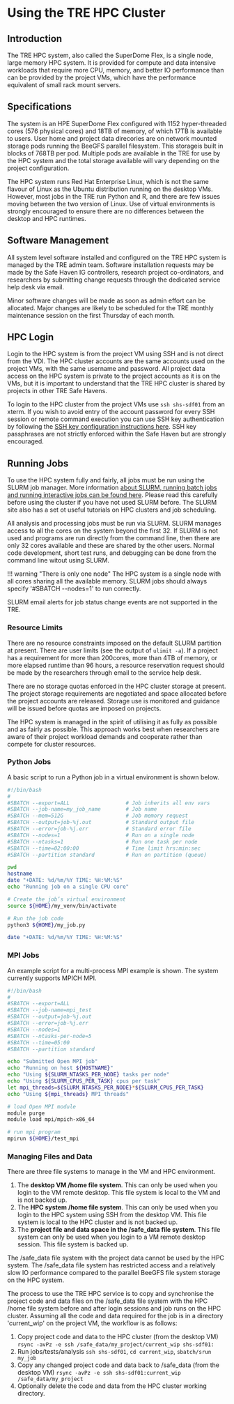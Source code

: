 # Using the TRE HPC Cluster

## Introduction

The TRE HPC system, also called the SuperDome Flex, is a single node, large memory HPC system. It is provided for compute and data intensive workloads that require more CPU, memory, and better IO performance than can be provided by the project VMs, which have the performance equivalent of small rack mount servers.

## Specifications

The system is an HPE SuperDome Flex configured with 1152 hyper-threaded cores (576 physical cores) and 18TB of memory, of which 17TB is available to users. User home and project data direcories are on network mounted storage pods running the BeeGFS parallel filesystem. This storageis built in blocks of 768TB per pod. Multiple pods are available in the TRE for use by the HPC system and the total storage available will vary depending on the project configuration.

The HPC system runs Red Hat Enterprise Linux, which is not the same flavour of Linux as the Ubuntu distribution running on the desktop VMs. However, most jobs in the TRE run Python and R, and there are few issues moving between the two version of Linux. Use of virtual environments is strongly encouraged to ensure there are no differences between the desktop and HPC runtimes.  

## Software Management

All system level software installed and configured on the TRE HPC system is managed by the TRE admin team. Software installation requests may be made by the Safe Haven IG controllers, research project co-ordinators, and researchers by submitting change requests through the dedicated service help desk via email.

Minor software changes will be made as soon as admin effort can be allocated. Major changes are likely to be scheduled for the TRE monthly maintenance session on the first Thursday of each month.

## HPC Login

Login to the HPC system is from the project VM using SSH and is not direct from the VDI. The HPC cluster accounts are the same accounts used on the project VMs, with the same username and password. All project data access on the HPC system is private to the project accounts as it is on the VMs, but it is important to understand that the TRE HPC cluster is shared by projects in other TRE Safe Havens.

To login to the HPC cluster from the project VMs use `ssh shs-sdf01` from an xterm. If you wish to avoid entry of the account password for every SSH session or remote command execution you can use SSH key authentication by following the [SSH key configuration instructions here]([https://hpc-wiki.info/hpc/Ssh_keys). SSH key passphrases are not strictly enforced within the Safe Haven but are strongly encouraged.

## Running Jobs

To use the HPC system fully and fairly, all jobs must be run using the SLURM job manager. More information [about SLURM, running batch jobs and running interactive jobs can be found here](https://slurm.schedmd.com/quickstart.html). Please read this carefully before using the cluster if you have not used SLURM before. The SLURM site also has a set ot useful tutorials on HPC clusters and job scheduling.

All analysis and processing jobs must be run via SLURM. SLURM manages access to all the cores on the system beyond the first 32. If SLURM is not used and programs are run directly from the command line, then there are only 32 cores available and these are shared by the other users. Normal code development, short test runs, and debugging can be done from the command line witout using SLURM.

!!! warning "There is only one node" 
    The HPC system is a single node with all cores sharing all the available memory. SLURM jobs should always specify '#SBATCH --nodes=1' to run correctly.

SLURM email alerts for job status change events are not supported in the TRE.

### Resource Limits

There are no resource constraints imposed on the default SLURM partition at present. There are user limits (see the output of `ulimit -a`). If a project has a requirement for more than 200cores, more than 4TB of memory, or more elapsed runtime than 96 hours, a resource reservation request should be made by the researchers through email to the service help desk.

There are no storage quotas enforced in the HPC cluster storage at present. The project storage requirements are negotiated and space allocated before the project accounts are released. Storage use is monitored and guidance will be issued before quotas are imposed on projects.

The HPC system is managed in the spirit of utilising it as fully as possible and as fairly as possible. This approach works best when researchers are aware of their project workload demands and cooperate rather than compete for cluster resources.

### Python Jobs

A basic script to run a Python job in a virtual environment is shown below.

```bash
#!/bin/bash
#
#SBATCH --export=ALL                  # Job inherits all env vars
#SBATCH --job-name=my_job_name        # Job name
#SBATCH --mem=512G                    # Job memory request
#SBATCH --output=job-%j.out           # Standard output file
#SBATCH --error=job-%j.err            # Standard error file
#SBATCH --nodes=1                     # Run on a single node
#SBATCH --ntasks=1                    # Run one task per node
#SBATCH --time=02:00:00               # Time limit hrs:min:sec
#SBATCH --partition standard          # Run on partition (queue)

pwd
hostname
date "+DATE: %d/%m/%Y TIME: %H:%M:%S"
echo "Running job on a single CPU core"

# Create the job’s virtual environment  
source ${HOME}/my_venv/bin/activate

# Run the job code
python3 ${HOME}/my_job.py

date "+DATE: %d/%m/%Y TIME: %H:%M:%S"
```

### MPI Jobs

An example script for a multi-process MPI example is shown. The system currently supports MPICH MPI.

```bash
#!/bin/bash
#
#SBATCH --export=ALL
#SBATCH --job-name=mpi_test
#SBATCH --output=job-%j.out
#SBATCH --error=job-%j.err
#SBATCH --nodes=1
#SBATCH --ntasks-per-node=5
#SBATCH --time=05:00
#SBATCH --partition standard

echo "Submitted Open MPI job"
echo "Running on host ${HOSTNAME}"
echo "Using ${SLURM_NTASKS_PER_NODE} tasks per node"
echo "Using ${SLURM_CPUS_PER_TASK} cpus per task"
let mpi_threads=${SLURM_NTASKS_PER_NODE}*${SLURM_CPUS_PER_TASK}
echo "Using ${mpi_threads} MPI threads"

# load Open MPI module
module purge
module load mpi/mpich-x86_64

# run mpi program
mpirun ${HOME}/test_mpi
```

### Managing Files and Data

There are three file systems to manage in the VM and HPC environment.

1. The **desktop VM /home file system**. This can only be used when you login to the VM remote desktop. This file system is local to the VM and is not backed up.
2. The **HPC system /home file system**. This can only be used when you login to the HPC system using SSH from the desktop VM. This file system is local to the HPC cluster and is not backed up.
3. The **project file and data space in the /safe\_data file system**. This file system can only be used when you login to a VM remote desktop session. This file system is backed up. 

The /safe\_data file system with the project data cannot be used by the HPC system. The /safe\_data file system has restricted access and a relatively slow IO performance compared to the parallel BeeGFS file system storage on the HPC system. 

The process to use the TRE HPC service is to copy and synchronise the project code and data files on the /safe\_data file system with the HPC /home file system before and after login sessions and job runs on the HPC cluster. Assuming all the code and data required for the job is in a directory 'current\_wip' on the project VM, the workflow is as follows:

1. Copy project code and data to the HPC cluster (from the desktop VM)
`rsync -avPz -e ssh /safe_data/my_project/current_wip shs-sdf01:`
2. Run jobs/tests/analysis `ssh shs-sdf01`, `cd current_wip`, `sbatch/srun my_job`
3. Copy any changed project code and data back to /safe\_data (from the desktop VM)
`rsync -avPz -e ssh shs-sdf01:current_wip /safe_data/my_project`
4. Optionally delete the code and data from the HPC cluster working directory.

